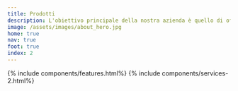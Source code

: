```yaml
---
title: Prodotti
description: L'obiettivo principale della nostra azienda è quello di offrire al cliente tutto ciò di cui ha bisogno, potendo contare sulla nostra professionalità e competenza.
image: /assets/images/about_hero.jpg
home: true
nav: true
foot: true
index: 2
---
```

{% include components/features.html%}
{% include components/services-2.html%}